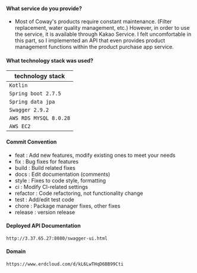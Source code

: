 #### What service do you provide?
- Most of Coway's products require constant maintenance. (Filter replacement, water quality management, etc.) However, in order to use the service, it is available through Kakao Service. I felt uncomfortable in this part, so I implemented an API that even provides product management functions within the product purchase app service.

#### What technology stack was used?

| technology stack |
|---|
| `Kotlin` |
| `Spring boot 2.7.5` |
| `Spring data jpa` | 
| `Swagger 2.9.2 ` | 
| `AWS RDS MYSQL 8.0.28` | 
| `AWS EC2` | 

#### Commit Convention
- feat : Add new features, modify existing ones to meet your needs
- fix : Bug fixes for features
- build : Build related fixes
- docs : Edit documentation (comments)
- style : Fixes to code style, formatting
- ci : Modify CI-related settings
- refactor : Code refactoring, not functionality change
- test : Add/edit test code
- chore : Package manager fixes, other fixes
- release : version release

#### Deployed API Documentation

```
http://3.37.65.27:8080/swagger-ui.html
```

#### Domain

```
https://www.erdcloud.com/d/kL6LwTHqD6BB99Cti
```
